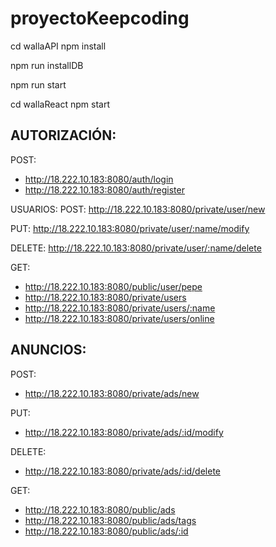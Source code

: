 # proyectoKeepcoding


cd wallaAPI
npm install

npm run installDB

npm run start


cd wallaReact
npm start


## AUTORIZACIÓN:
POST:
* http://18.222.10.183:8080/auth/login
* http://18.222.10.183:8080/auth/register


USUARIOS:
POST:
http://18.222.10.183:8080/private/user/new

PUT:
http://18.222.10.183:8080/private/user/:name/modify

DELETE:
http://18.222.10.183:8080/private/user/:name/delete

GET:
* http://18.222.10.183:8080/public/user/pepe
* http://18.222.10.183:8080/private/users
* http://18.222.10.183:8080/private/users/:name
* http://18.222.10.183:8080/private/users/online


## ANUNCIOS:
POST:
* http://18.222.10.183:8080/private/ads/new

PUT:
* http://18.222.10.183:8080/private/ads/:id/modify

DELETE:
* http://18.222.10.183:8080/private/ads/:id/delete

GET:
* http://18.222.10.183:8080/public/ads
* http://18.222.10.183:8080/public/ads/tags
* http://18.222.10.183:8080/public/ads/:id



